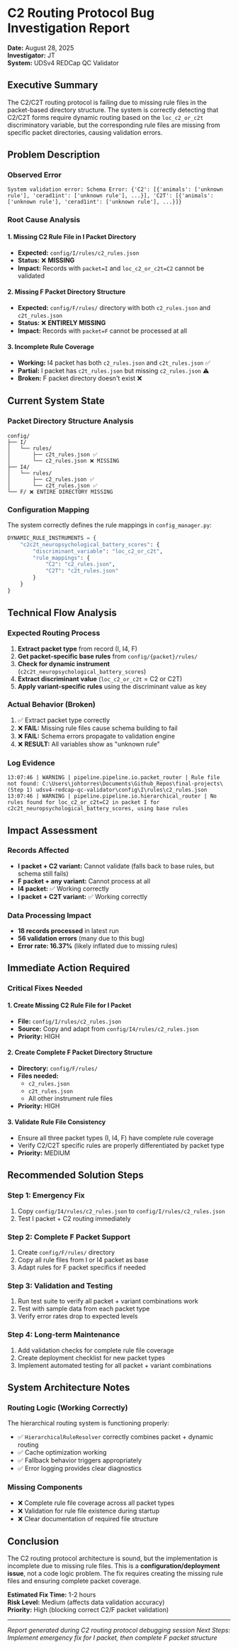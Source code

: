# C2 Routing Protocol Bug Investigation Report

**Date:** August 28, 2025  
**Investigator:** JT  
**System:** UDSv4 REDCap QC Validator  

## Executive Summary

The C2/C2T routing protocol is failing due to missing rule files in the packet-based directory structure. The system is correctly detecting that C2/C2T forms require dynamic routing based on the `loc_c2_or_c2t` discriminatory variable, but the corresponding rule files are missing from specific packet directories, causing validation errors.

## Problem Description

### Observed Error
```
System validation error: Schema Error: {'C2': [{'animals': ['unknown rule'], 'cerad1int': ['unknown rule'], ...}], 'C2T': [{'animals': ['unknown rule'], 'cerad1int': ['unknown rule'], ...}]}
```

### Root Cause Analysis

#### 1. **Missing C2 Rule File in I Packet Directory**
- **Expected:** `config/I/rules/c2_rules.json`
- **Status:** ❌ **MISSING**
- **Impact:** Records with `packet=I` and `loc_c2_or_c2t=C2` cannot be validated

#### 2. **Missing F Packet Directory Structure**
- **Expected:** `config/F/rules/` directory with both `c2_rules.json` and `c2t_rules.json`
- **Status:** ❌ **ENTIRELY MISSING**
- **Impact:** Records with `packet=F` cannot be processed at all

#### 3. **Incomplete Rule Coverage**
- **Working:** I4 packet has both `c2_rules.json` and `c2t_rules.json` ✅
- **Partial:** I packet has `c2t_rules.json` but missing `c2_rules.json` ⚠️
- **Broken:** F packet directory doesn't exist ❌

## Current System State

### Packet Directory Structure Analysis
```
config/
├── I/
│   └── rules/
│       ├── c2t_rules.json ✅
│       └── c2_rules.json ❌ MISSING
├── I4/
│   └── rules/
│       ├── c2_rules.json ✅
│       └── c2t_rules.json ✅
└── F/ ❌ ENTIRE DIRECTORY MISSING
```

### Configuration Mapping
The system correctly defines the rule mappings in `config_manager.py`:
```python
DYNAMIC_RULE_INSTRUMENTS = {
    "c2c2t_neuropsychological_battery_scores": {
        "discriminant_variable": "loc_c2_or_c2t",
        "rule_mappings": {
            "C2": "c2_rules.json",
            "C2T": "c2t_rules.json"
        }
    }
}
```

## Technical Flow Analysis

### Expected Routing Process
1. **Extract packet type** from record (I, I4, F)
2. **Get packet-specific base rules** from `config/{packet}/rules/`
3. **Check for dynamic instrument** (`c2c2t_neuropsychological_battery_scores`)
4. **Extract discriminant value** (`loc_c2_or_c2t` = C2 or C2T)
5. **Apply variant-specific rules** using the discriminant value as key

### Actual Behavior (Broken)
1. ✅ Extract packet type correctly
2. ❌ **FAIL:** Missing rule files cause schema building to fail
3. ❌ **FAIL:** Schema errors propagate to validation engine
4. ❌ **RESULT:** All variables show as "unknown rule"

### Log Evidence
```
13:07:46 | WARNING | pipeline.pipeline.io.packet_router | Rule file not found: C:\Users\johtorres\Documents\Github_Repos\final-projects\(Step 1) udsv4-redcap-qc-validator\config\I\rules\c2_rules.json
13:07:46 | WARNING | pipeline.pipeline.io.hierarchical_router | No rules found for loc_c2_or_c2t=C2 in packet I for c2c2t_neuropsychological_battery_scores, using base rules
```

## Impact Assessment

### Records Affected
- **I packet + C2 variant:** Cannot validate (falls back to base rules, but schema still fails)
- **F packet + any variant:** Cannot process at all
- **I4 packet:** ✅ Working correctly
- **I packet + C2T variant:** ✅ Working correctly

### Data Processing Impact
- **18 records processed** in latest run
- **56 validation errors** (many due to this bug)
- **Error rate: 16.37%** (likely inflated due to missing rules)

## Immediate Action Required

### Critical Fixes Needed

#### 1. **Create Missing C2 Rule File for I Packet**
- **File:** `config/I/rules/c2_rules.json`
- **Source:** Copy and adapt from `config/I4/rules/c2_rules.json`
- **Priority:** HIGH

#### 2. **Create Complete F Packet Directory Structure**
- **Directory:** `config/F/rules/`
- **Files needed:**
  - `c2_rules.json`
  - `c2t_rules.json`
  - All other instrument rule files
- **Priority:** HIGH

#### 3. **Validate Rule File Consistency**
- Ensure all three packet types (I, I4, F) have complete rule coverage
- Verify C2/C2T specific rules are properly differentiated by packet type
- **Priority:** MEDIUM

## Recommended Solution Steps

### Step 1: Emergency Fix
1. Copy `config/I4/rules/c2_rules.json` to `config/I/rules/c2_rules.json`
2. Test I packet + C2 routing immediately

### Step 2: Complete F Packet Support
1. Create `config/F/rules/` directory
2. Copy all rule files from I or I4 packet as base
3. Adapt rules for F packet specifics if needed

### Step 3: Validation and Testing
1. Run test suite to verify all packet + variant combinations work
2. Test with sample data from each packet type
3. Verify error rates drop to expected levels

### Step 4: Long-term Maintenance
1. Add validation checks for complete rule file coverage
2. Create deployment checklist for new packet types
3. Implement automated testing for all packet + variant combinations

## System Architecture Notes

### Routing Logic (Working Correctly)
The hierarchical routing system is functioning properly:
- ✅ `HierarchicalRuleResolver` correctly combines packet + dynamic routing
- ✅ Cache optimization working
- ✅ Fallback behavior triggers appropriately
- ✅ Error logging provides clear diagnostics

### Missing Components
- ❌ Complete rule file coverage across all packet types
- ❌ Validation for rule file existence during startup
- ❌ Clear documentation of required file structure

## Conclusion

The C2 routing protocol architecture is sound, but the implementation is incomplete due to missing rule files. This is a **configuration/deployment issue**, not a code logic problem. The fix requires creating the missing rule files and ensuring complete packet coverage.

**Estimated Fix Time:** 1-2 hours  
**Risk Level:** Medium (affects data validation accuracy)  
**Priority:** High (blocking correct C2/F packet validation)

---
*Report generated during C2 routing protocol debugging session*
*Next Steps: Implement emergency fix for I packet, then complete F packet structure*
